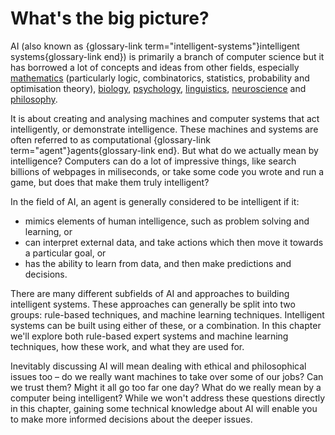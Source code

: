 # What's the big picture?

AI (also known as {glossary-link term="intelligent-systems"}intelligent systems{glossary-link end}) is primarily a branch of computer science but it has borrowed a lot of concepts and ideas from other fields, especially [mathematics](https://en.wikipedia.org/wiki/Mathematics) (particularly logic, combinatorics, statistics, probability and optimisation theory), [biology](https://en.wikipedia.org/wiki/Biology), [psychology](https://en.wikipedia.org/wiki/Psychology), [linguistics](https://en.wikipedia.org/wiki/Linguistics), [neuroscience](https://en.wikipedia.org/wiki/Neuroscience) and [philosophy](https://en.wikipedia.org/wiki/Philosophy).

It is about creating and analysing machines and computer systems that act intelligently, or demonstrate intelligence. These machines and systems are often referred to as computational {glossary-link term="agent"}agents{glossary-link end}.
But what do we actually mean by intelligence?
Computers can do a lot of impressive things, like search billions of webpages in miliseconds, or take some code you wrote and run a game, but does that make them truly intelligent?

In the field of AI, an agent is generally considered to be intelligent if it:

- mimics elements of human intelligence, such as problem solving and learning, or
- can interpret external data, and take actions which then move it towards a particular goal, or
- has the ability to learn from data, and then make predictions and decisions.

<!-- Need a picture or something to break stuff up here -->  <!-- Add dropdown about agents? -->

There are many different subfields of AI and approaches to building intelligent systems. These approaches can generally be split into two groups: rule-based techniques, and machine learning techniques.
Intelligent systems can be built using either of these, or a combination.
In this chapter we'll explore both rule-based expert systems and machine learning techniques, how these work, and what they are used for.

Inevitably discussing AI will mean dealing with ethical and philosophical issues too &ndash; do we really want machines to take over some of our jobs?
Can we trust them?
Might it all go too far one day?
What do we really mean by a computer being intelligent?
While we won't address these questions directly in this chapter, gaining some technical knowledge about AI will enable you to make more informed decisions about the deeper issues.

